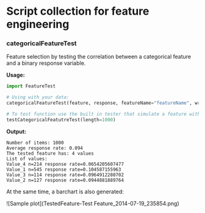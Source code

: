 # Script collection for feature engineering


### categoricalFeatureTest

Feature selection by testing the correlation between a categorical feature and a binary response variable.

**Usage:**
```Python
import FeatureTest

# Using with your data:
categoricalFeatureTest(feature, response, featureName="featureName", writeFile=True)

# To test function use the built in tester that simulate a feature with 4 values
testCategoricalFeatutreTest(length=1000)

```

**Output:**
```
Number of items: 1000
Average response rate: 0.094
The tested feature has: 4 values
List of values:
Value_4 n=214 response rate=0.0654205607477
Value_1 n=545 response rate=0.104587155963
Value_3 n=114 response rate=0.0964912280702
Value_2 n=127 response rate=0.0944881889764

```

At the same time, a barchart is also generated:

![Sample plot](TestedFeature-Test Feature_2014-07-19_235854.png)
